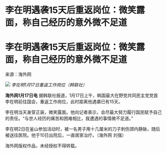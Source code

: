 # 李在明遇袭15天后重返岗位：微笑露面，称自己经历的意外微不足道

# 李在明遇袭15天后重返岗位：微笑露面，称自己经历的意外微不足道

来源：海外网

![](https://inews.gtimg.com/om_bt/OV_VBpdGBaQ2yGGC9d6p5H8CHaMk3hdkWOXlVx9kZlbWUAA/1000)
_李在明1月17日重返工作岗位（韩联社）_

**海外网1月17日电** 据韩联社报道，1月17日上午，韩国最大在野党共同民主党党首李在明前往国会，重返工作岗位，此时距离他遇袭已有15天。

李在明当天身穿正装，微笑露面。他向记者表示，会尽最大努力履行国民赋予自己的责任。“与世人经历的痛苦和困难相比，我遭遇的事情微不足道。”

李在明2日在釜山参加活动时，被一名男子用十几厘米的刀子刺伤颈内静脉，随后被送往医院。他于10日出院后，一直居家治疗。（海外网 刘强）

海外网版权作品，未经授权不得转载。

